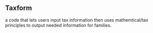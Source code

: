 ## Taxform
a code that lets users input tax information then uses mathemtical/tax principles to output needed information for families.
